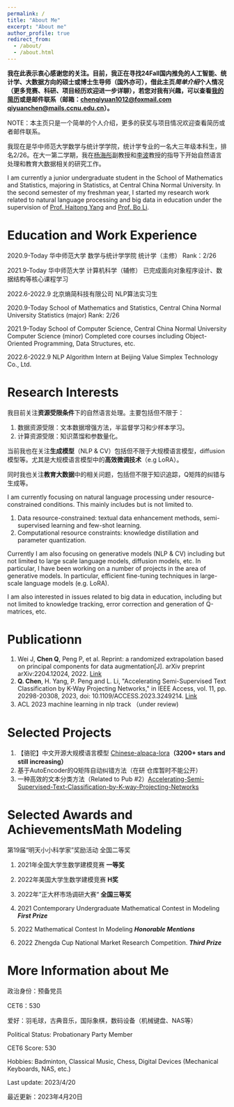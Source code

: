 ```yaml
---
permalink: /
title: "About Me"
excerpt: "About me"
author_profile: true
redirect_from: 
  - /about/
  - /about.html
---
```

**我在此表示衷心感谢您的关注。目前，我正在寻找24Fall国内推免的人工智能、统计学、大数据方向的硕士或博士生导师（国外亦可），借此主页*简单介绍*个人情况（更多竞赛、科研、项目经历欢迎进一步详聊），若您对我有兴趣，可以查看[我的简历](https://github.com/qiyuan-chen/homepage/blob/main/attachment/cv.pdf)或是邮件联系（邮箱：chenqiyuan1012@foxmail.com qiyuanchen@mails.ccnu.edu.cn）。**

NOTE：本主页只是一个简单的个人介绍，更多的获奖与项目情况欢迎查看简历或者邮件联系。

我现在是华中师范大学数学与统计学学院，统计学专业的一名大三年级本科生，排名2/26。在大一第二学期，我在[杨海彤](http://cs.ccnu.edu.cn/info/1158/2237.htm)副教授和[李波](http://maths.ccnu.edu.cn/info/1040/18436.htm)教授的指导下开始自然语言处理和教育大数据相关的研究工作。

I am currently a junior undergraduate student in the School of Mathematics and Statistics, majoring in Statistics, at Central China Normal University. In the second semester of my freshman year, I started my research work related to natural language processing and big data in education under the supervision of [Prof. Haitong Yang](http://cs.ccnu.edu.cn/info/1158/2237.htm) and [Prof. Bo Li](http://maths.ccnu.edu.cn/info/1040/18436.htm).

# Education and Work Experience

2020.9-Today 华中师范大学 数学与统计学学院 统计学（主修） Rank：2/26

2021.9-Today 华中师范大学 计算机科学（辅修） 已完成面向对象程序设计、数据结构等核心课程学习

2022.6-2022.9 北京熵简科技有限公司 NLP算法实习生

2020.9-Today School of Mathematics and Statistics, Central China Normal University
Statistics (major) Rank: 2/26

2021.9-Today School of Computer Science, Central China Normal University
Computer Science (minor) Completed core courses including Object-Oriented Programming, Data Structures, etc.

2022.6-2022.9 NLP Algorithm Intern at Beijing Value Simplex Technology Co., Ltd.

# Research Interests

我目前关注**资源受限条件**下的自然语言处理。主要包括但不限于：

1. 数据资源受限：文本数据增强方法，半监督学习和少样本学习。
2. 计算资源受限：知识蒸馏和参数量化。

当前我也在关注**生成模型**（NLP & CV）包括但不限于大规模语言模型，diffusion模型等。尤其是大规模语言模型中的**高效微调技术**（e.g LoRA）。

同时我也关注**教育大数据**中的相关问题，包括但不限于知识追踪，Q矩阵的纠错与生成等。

I am currently focusing on natural language processing under resource-constrained conditions. This mainly includes but is not limited to.

1. Data resource-constrained: textual data enhancement methods, semi-supervised learning and few-shot learning.
2. Computational resource constraints: knowledge distillation and parameter quantization.

Currently I am also focusing on generative models (NLP & CV) including but not limited to large scale language models, diffusion models, etc. In particular, I have been working on a number of projects in the area of generative models. In particular, efficient fine-tuning techniques in large-scale language models (e.g. LoRA).

I am also interested in issues related to big data in education, including but not limited to knowledge tracking, error correction and generation of Q-matrices, etc.

# Publicationn

1. Wei J, **Chen Q**, Peng P, et al. Reprint: a randomized extrapolation based on principal components for data augmentation[J]. arXiv preprint arXiv:2204.12024, 2022.    [Link](https://arxiv.org/abs/2204.12024)
2. **Q. Chen**, H. Yang, P. Peng and L. Li, "Accelerating Semi-Supervised Text Classification by K-Way Projecting Networks," in IEEE Access, vol. 11, pp. 20298-20308, 2023, doi: 10.1109/ACCESS.2023.3249214.  [Link]()
3. ACL 2023 machine learning in nlp track （under review)

# Selected Projects

1. 【骆驼】中文开源大规模语言模型 [Chinese-alpaca-lora](https://github.com/LC1332/Luotuo-Chinese-LLM)**（3200+ stars and still increasing）**
2. 基于AutoEncoder的Q矩阵自动纠错方法（在研 仓库暂时不能公开）
3. 一种高效的文本分类方法（Related to Pub #2）[Accelerating-Semi-Supervised-Text-Classification-by-K-way-Projecting-Networks](https://github.com/qiyuan-chen/Accelerating-Semi-Supervised-Text-Classification-by-K-way-Projecting-Networks)

# Selected Awards and AchievementsMath Modeling

第19届“明天小小科学家”奖励活动 全国二等奖

1. 2021年全国大学生数学建模竞赛 **一等奖**
2. 2022年美国大学生数学建模竞赛 **H奖**
3. 2022年”正大杯市场调研大赛“ **全国三等奖**


1. 2021 Contemporary Undergraduate Mathematical Contest in Modeling ***First Prize***
6. 2022 Mathematical Contest In Modeling ***Honorable Mentions***
7. 2022 Zhengda Cup National Market Research Competition. ***Third Prize***

# More Information about Me

政治身份：预备党员

CET6：530

爱好：羽毛球，古典音乐，国际象棋，数码设备（机械键盘、NAS等）

Political Status: Probationary Party Member

CET6 Score: 530

Hobbies: Badminton, Classical Music, Chess, Digital Devices (Mechanical Keyboards, NAS, etc.)



Last update: 2023/4/20

最近更新：2023年4月20日
